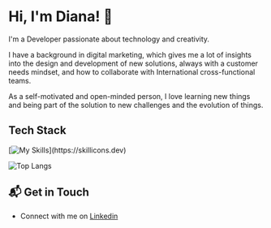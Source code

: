 # Hi, I'm Diana! 👋

I'm a Developer passionate about technology and creativity.

I have a background in digital marketing, which gives me a lot of insights into the design and development of new solutions, always with a customer needs mindset, and how to collaborate with International cross-functional teams.

As a self-motivated and open-minded person, I love learning new things and being part of the solution to new challenges and the evolution of things.

## Tech Stack
[![My Skills](https://skillicons.dev/icons?i=js,html,css,react,nodejs,express,mongodb,postman,tailwind,vite,npm,git,vscode,github,)](https://skillicons.dev)

![Top Langs](https://github-readme-stats.vercel.app/api/top-langs/?username=dianasdramos&layout=compact)

## 📬 Get in Touch

- Connect with me on [Linkedin](https://www.linkedin.com/in/dianaramos/)
